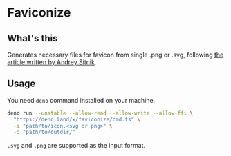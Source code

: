 # Faviconize

## What's this

Generates necessary files for favicon from single .png or .svg, following [the article written by Andrey Sitnik](https://evilmartians.com/chronicles/how-to-favicon-in-2021-six-files-that-fit-most-needs).

## Usage

You need `deno` command installed on your machine.

```bash
deno run --unstable --allow-read --allow-write --allow-ffi \
  "https://deno.land/x/faviconize/cmd.ts" \
  -i "path/to/icon.<svg or png>" \
  -o "path/to/outdir/"
```

`.svg` and `.png` are supported as the input format.


